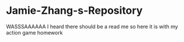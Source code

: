 # Jamie-Zhang-s-Repository

WASSSAAAAAA
I heard there should be a read me
so here it is
with my action game homework
